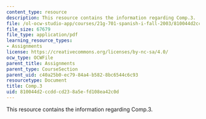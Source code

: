 ```yaml
---
content_type: resource
description: This resource contains the information regarding Comp.3.
file: /ol-ocw-studio-app/courses/21g-701-spanish-i-fall-2003/810044d2ccddcd238a5efd108ea42c0d_MIT21G_701F03_comp3.pdf
file_size: 67679
file_type: application/pdf
learning_resource_types:
- Assignments
license: https://creativecommons.org/licenses/by-nc-sa/4.0/
ocw_type: OCWFile
parent_title: Assignments
parent_type: CourseSection
parent_uid: c40a25b0-ec79-84a4-b582-8bc6544c6c93
resourcetype: Document
title: Comp.3
uid: 810044d2-ccdd-cd23-8a5e-fd108ea42c0d
---
```

This resource contains the information regarding Comp.3.